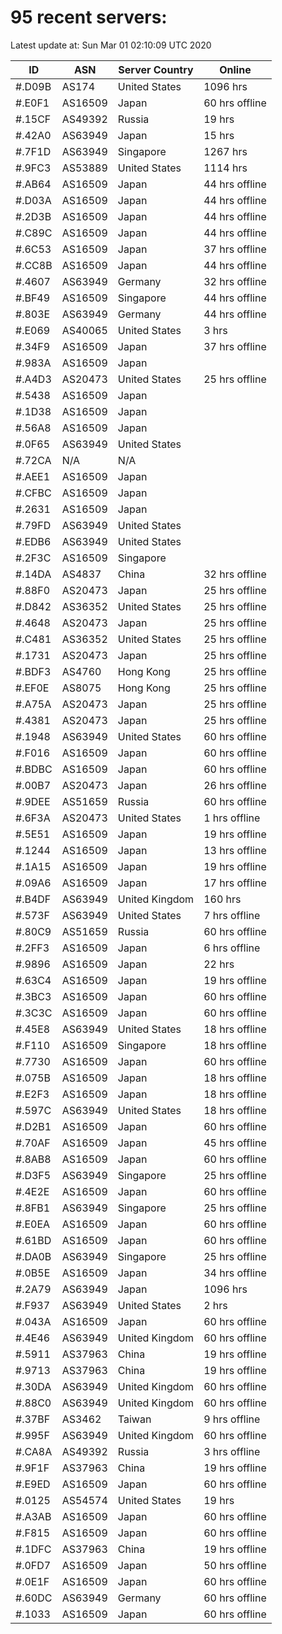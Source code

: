 # 95 recent servers:

Latest update at: Sun Mar 01 02:10:09 UTC 2020

| ID | ASN | Server Country | Online |
| -- | --- | -------------- | ------ |
| #.D09B | AS174 | United States | 1096 hrs |
| #.E0F1 | AS16509 | Japan | 60 hrs offline |
| #.15CF | AS49392 | Russia | 19 hrs |
| #.42A0 | AS63949 | Japan | 15 hrs |
| #.7F1D | AS63949 | Singapore | 1267 hrs |
| #.9FC3 | AS53889 | United States | 1114 hrs |
| #.AB64 | AS16509 | Japan | 44 hrs offline |
| #.D03A | AS16509 | Japan | 44 hrs offline |
| #.2D3B | AS16509 | Japan | 44 hrs offline |
| #.C89C | AS16509 | Japan | 44 hrs offline |
| #.6C53 | AS16509 | Japan | 37 hrs offline |
| #.CC8B | AS16509 | Japan | 44 hrs offline |
| #.4607 | AS63949 | Germany | 32 hrs offline |
| #.BF49 | AS16509 | Singapore | 44 hrs offline |
| #.803E | AS63949 | Germany | 44 hrs offline |
| #.E069 | AS40065 | United States | 3 hrs |
| #.34F9 | AS16509 | Japan | 37 hrs offline |
| #.983A | AS16509 | Japan | |
| #.A4D3 | AS20473 | United States | 25 hrs offline |
| #.5438 | AS16509 | Japan | |
| #.1D38 | AS16509 | Japan | |
| #.56A8 | AS16509 | Japan | |
| #.0F65 | AS63949 | United States | |
| #.72CA | N/A | N/A | |
| #.AEE1 | AS16509 | Japan | |
| #.CFBC | AS16509 | Japan | |
| #.2631 | AS16509 | Japan | |
| #.79FD | AS63949 | United States | |
| #.EDB6 | AS63949 | United States | |
| #.2F3C | AS16509 | Singapore | |
| #.14DA | AS4837 | China | 32 hrs offline |
| #.88F0 | AS20473 | Japan | 25 hrs offline |
| #.D842 | AS36352 | United States | 25 hrs offline |
| #.4648 | AS20473 | Japan | 25 hrs offline |
| #.C481 | AS36352 | United States | 25 hrs offline |
| #.1731 | AS20473 | Japan | 25 hrs offline |
| #.BDF3 | AS4760 | Hong Kong | 25 hrs offline |
| #.EF0E | AS8075 | Hong Kong | 25 hrs offline |
| #.A75A | AS20473 | Japan | 25 hrs offline |
| #.4381 | AS20473 | Japan | 25 hrs offline |
| #.1948 | AS63949 | United States | 60 hrs offline |
| #.F016 | AS16509 | Japan | 60 hrs offline |
| #.BDBC | AS16509 | Japan | 60 hrs offline |
| #.00B7 | AS20473 | Japan | 26 hrs offline |
| #.9DEE | AS51659 | Russia | 60 hrs offline |
| #.6F3A | AS20473 | United States | 1 hrs offline |
| #.5E51 | AS16509 | Japan | 19 hrs offline |
| #.1244 | AS16509 | Japan | 13 hrs offline |
| #.1A15 | AS16509 | Japan | 19 hrs offline |
| #.09A6 | AS16509 | Japan | 17 hrs offline |
| #.B4DF | AS63949 | United Kingdom | 160 hrs |
| #.573F | AS63949 | United States | 7 hrs offline |
| #.80C9 | AS51659 | Russia | 60 hrs offline |
| #.2FF3 | AS16509 | Japan | 6 hrs offline |
| #.9896 | AS16509 | Japan | 22 hrs |
| #.63C4 | AS16509 | Japan | 19 hrs offline |
| #.3BC3 | AS16509 | Japan | 60 hrs offline |
| #.3C3C | AS16509 | Japan | 60 hrs offline |
| #.45E8 | AS63949 | United States | 18 hrs offline |
| #.F110 | AS16509 | Singapore | 18 hrs offline |
| #.7730 | AS16509 | Japan | 60 hrs offline |
| #.075B | AS16509 | Japan | 18 hrs offline |
| #.E2F3 | AS16509 | Japan | 18 hrs offline |
| #.597C | AS63949 | United States | 18 hrs offline |
| #.D2B1 | AS16509 | Japan | 60 hrs offline |
| #.70AF | AS16509 | Japan | 45 hrs offline |
| #.8AB8 | AS16509 | Japan | 60 hrs offline |
| #.D3F5 | AS63949 | Singapore | 25 hrs offline |
| #.4E2E | AS16509 | Japan | 60 hrs offline |
| #.8FB1 | AS63949 | Singapore | 25 hrs offline |
| #.E0EA | AS16509 | Japan | 60 hrs offline |
| #.61BD | AS16509 | Japan | 60 hrs offline |
| #.DA0B | AS63949 | Singapore | 25 hrs offline |
| #.0B5E | AS16509 | Japan | 34 hrs offline |
| #.2A79 | AS63949 | Japan | 1096 hrs |
| #.F937 | AS63949 | United States | 2 hrs |
| #.043A | AS16509 | Japan | 60 hrs offline |
| #.4E46 | AS63949 | United Kingdom | 60 hrs offline |
| #.5911 | AS37963 | China | 19 hrs offline |
| #.9713 | AS37963 | China | 19 hrs offline |
| #.30DA | AS63949 | United Kingdom | 60 hrs offline |
| #.88C0 | AS63949 | United Kingdom | 60 hrs offline |
| #.37BF | AS3462 | Taiwan | 9 hrs offline |
| #.995F | AS63949 | United Kingdom | 60 hrs offline |
| #.CA8A | AS49392 | Russia | 3 hrs offline |
| #.9F1F | AS37963 | China | 19 hrs offline |
| #.E9ED | AS16509 | Japan | 60 hrs offline |
| #.0125 | AS54574 | United States | 19 hrs |
| #.A3AB | AS16509 | Japan | 60 hrs offline |
| #.F815 | AS16509 | Japan | 60 hrs offline |
| #.1DFC | AS37963 | China | 19 hrs offline |
| #.0FD7 | AS16509 | Japan | 50 hrs offline |
| #.0E1F | AS16509 | Japan | 60 hrs offline |
| #.60DC | AS63949 | Germany | 60 hrs offline |
| #.1033 | AS16509 | Japan | 60 hrs offline |

